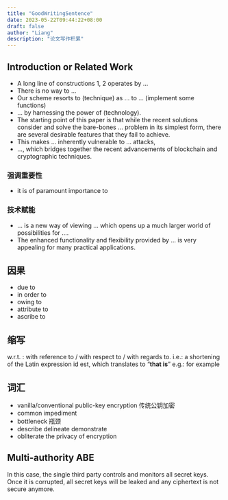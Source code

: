 ```yaml
---
title: "GoodWritingSentence"
date: 2023-05-22T09:44:22+08:00
draft: false
author: "Liang"
description: "论文写作积累"
---
```


## Introduction or Related Work

- A long line of constructions 1, 2 operates by ...
- There is no way to ...
- Our scheme resorts to (technique) as ... to ... (implement some functions)
- ... by harnessing the power of (technology).
- The starting point of this paper is that while the recent solutions consider and solve the bare-bones ... problem in its simplest form, there are several desirable features that they fail to achieve.
- This makes ... inherently vulnerable to ... attacks,
- ..., which bridges together the recent advancements of blockchain and cryptographic techniques.
### 强调重要性 
- it is of paramount importance to
### 技术赋能
- ... is a new way of viewing ... which opens up a much larger world of possibilities for ....
- The enhanced functionality and flexibility provided by ... is very appealing for many practical applications.

## 因果
- due to
- in order to
- owing to
- attribute to
- ascribe to


## 缩写
w.r.t. : with reference to / with respect to / with regards to.
i.e.: a shortening of the Latin expression id est, which translates to “**that is**”
e.g.: for example

## 词汇
- vanilla/conventional public-key encryption 传统公钥加密
- common impediment 
- bottleneck    瓶颈
- describe  delineate   demonstrate  
- obliterate the privacy of encryption

## Multi-authority ABE
In this case, the single third party controls and
monitors all secret keys. Once it is corrupted, all secret keys
will be leaked and any ciphertext is not secure anymore.